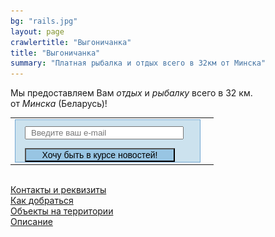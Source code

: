 ```yaml
---
bg: "rails.jpg"
layout: page 
crawlertitle: "Выгоничанка"
title: "Выгоничанка"
summary: "Платная рыбалка и отдых всего в 32км от Минска"
---
```


<p>Мы предоставляем Вам&nbsp;<i>отдых</i>&nbsp;и&nbsp;<i>рыбалку</i>&nbsp;всего в 32 км. от&nbsp;<i>Минска</i>&nbsp;(Беларусь)!</p>
<table>
<tbody>
<tr>
<td>
<div id="mc_embed_signup" style="background-color: #cce2ee; border: 1px solid #72a7d2; padding-top: 10px; padding-left: 15px; text-align: left; width: 280px;"><form id="mc-embedded-subscribe-form" class="validate" action="//rybalkatut.us12.list-manage.com/subscribe/post?u=8df00ee46128c6aa56db79f3a&amp;id=5f97ada3ca" method="post" name="mc-embedded-subscribe-form" novalidate="" target="_blank">
<div id="mc_embed_signup_scroll">
<div class="mc-field-group" style="display: flex;"><!--	<label for="mce-EMAIL">Email Address </label> --><br><input id="mce-EMAIL" class="required email" style="width: 240px; padding-left: 8px;" name="EMAIL" type="email" value="" placeholder="Введите ваш e-mail"></div>
<div id="mce-responses" class="clear">
<div id="mce-error-response" class="response" style="display: none;">&nbsp;</div>
<div id="mce-success-response" class="response" style="display: none;">&nbsp;</div>
</div>
<p><!-- real people should not fill this in and expect good things - do not remove this or risk form bot signups--></p>
<div style="position: absolute; left: -5000px;" aria-hidden="true"><input tabindex="-1" name="b_8df00ee46128c6aa56db79f3a_5f97ada3ca" type="text" value=""></div>
<div class="clear"><input id="mc-embedded-subscribe" class="button" style="background-color: #98c5e3; width: 240px; font-size: 1em; cursor: pointer;" name="subscribe" type="submit" value="Хочу быть в курсе новостей!"></div>
</div>
</form></div>
</td>
<td><!-- add an iiiiiiiimage heeeeeeeeeeere --></td>
</tr>
</tbody>
</table>
<p><!-- Старая форма подписки feedburner



<form style="border:1px solid #72a7d2; padding:5px; text-align:left; width: 460px" action="http://feedburner.google.com/fb/a/mailverify" method="post" target="popupwindow" onsubmit="window.open('http://feedburner.google.com/fb/a/mailverify?uri=rybalkatut/zuro', 'popupwindow', 'scrollbars=yes,width=550, height=640');return true"> <input type="text" style="font-size: 1.1em; width:200px" placeholder=" Ваша электронная почта" name="email"/> &nbsp; <input type="hidden" value="rybalkatut/zuro" name="uri"/><input type="hidden" name="loc" value="ru_RU"/><input type="submit" style="background-color:#98c5e3; font-size: 0.98em; cursor: pointer" value="&nbsp;Хочу быть в курсе новостей!&nbsp;" /></form>


--></p>
<p><b><span style="color: green;">Содержание страницы:</span></b> <span style="color: green; font-size: 0.9em;">(нажмите, чтобы прокрутить к нужному блоку)</span></p>
<div style="margin-left: 20px; margin-top: -10px;"><!--<a href="#contacts">Наши контакты</a>--><br><a href="#requisites">Контакты и реквизиты</a><br><a href="#route">Как добраться</a><br><a href="#plan">Объекты на территории</a><br><a href="#textabout">Описание</a></div>
<p>&nbsp;</p>
<p><!--<b>


<div id="contacts" style="color: green;">Наши контакты:</div>


</b>
+375 (29) 771-88-29 (МТС)
+375 (29) 626-84-26 (Velcom)
(8-0177) 232-616 (городской)
Возможно <a href="http://rybalkatut.by/booking/">бронирование</a> мест!

E-mail: <a href="mailto:zois_52@mail.ru">zois_52@mail.ru</a>
Skype: <a href="skype:zois_family?call">zois_family</a>
--></p>
<p>&nbsp;</p>
<p>&nbsp;</p>
<div id="requisites" style="color: green;">Наши контакты и реквизиты:</div>
<p>&nbsp;</p>
<table border="1">
<thead>
<tr>
<td><span style="color: green;">По организации отдыха:</span></td>
<td><span style="color: green;">По рыбалке:</span></td>
</tr>
</thead>
<tbody>
<tr>
<td width="360px"><strong><span style="font-family: Georgia;">Фермерское хозяйство «Выгоничанка»</span></strong><br>Минская обл., Воложинский р-н,<br>Раковский с/с, д. Выгоничи<br>р\с BY89AKBB30120605551526000000<br>ЦБУ № 605 ф-ла № 500 МУ ОАО «АСБ Беларусбанк»<br>БИК AKBBBY21500<br>УНП 691359206<br><b>Глава ФХ <span style="font-family: Georgia;">«Выгоничанка»</span> Зинченко Татьяна Владимировна</b><br>velcom: +375 29 324-02-81<br>MTC: +375 29 874-24-08</td>
<td><strong><span style="font-family: Georgia;">ИП Зинченко Сергей Иванович</span></strong><br>Минская область, Воложинский р-н<br>а/г Раков, ул. Бестужева 22Б<br>УНП 191398312<br>Свидетельство о регистрации № 0560613<br>Выдано 27 апреля 2015г. Воложинским райисполкомом<br>life:) +375 29 626-84-26<br>MTC: +375 29 771-88-29<br>Стационарный телефон:&nbsp;8-0177-263-216</td>
</tr>
</tbody>
</table>
<p>&nbsp;</p>
<p><!--


<p style="text-align: left;"><b><span style="color: green;">Корпоративы:</span></b></p>


<b>По вопросам организации корпоративных мероприятий</b> обращаться по телефону:
<b>(+375 44) 7-105-106</b><i>— Светлана, менеджер компании развлечений «АКАДЕМИЯ ИГРЫ».</i>
&nbsp;
По предварительной договорённости возможны дополнительные услуги: лошади, тент, звук, кейтеринг и многое другое. Разработаны специальные развлекательные программы.

&nbsp;
бывший БОКОВОЙ ВИДЖЕТ:
(+375 44) 7-105-106 (Vel.)

<i>– Светлана, менеджер компании развлечений «АКАДЕМИЯ ИГРЫ»</i>


--></p>
<p>&nbsp;</p>
<div id="route" style="color: green;">Как добраться:</div>
<p>Мы на карте&nbsp;<a href="https://www.google.de/maps/place/%D0%92%D1%8B%D0%B3%D0%BE%D0%BD%D0%B8%D1%87%D0%B0%D0%BD%D0%BA%D0%B0/@53.9625746,27.0313452,14z/data=!4m2!3m1!1s0x0000000000000000:0x8d177825c0207ae4?hl=en" target="blank">Google Maps</a>;<br><b>Маршрут</b> на <a href="https://yandex.ru/maps/?ll=27.032001%2C53.965287&amp;z=14&amp;rl=27.40813248%2C53.91160729~-0.00583649%2C-0.00060811~-0.01270294%2C-0.00162166~-0.02197266%2C-0.00243262~-0.00720978%2C0.00101361~-0.03089905%2C0.00810797~-0.01510620%2C0.00222941~-0.00995636%2C0.00060800~-0.01373291%2C-0.00162136~-0.02883911%2C-0.00364828~-0.00892639%2C-0.00121617~-0.01132965%2C0.00060809~-0.01338959%2C0.00202689~-0.04257202%2C0.00587743~-0.02059937%2C0.00405292~-0.02334595%2C0.00891503~-0.02128601%2C0.01235630~-0.01064301%2C0.01134025~-0.01785278%2C0.00627631~-0.00952721%2C0.00551629~0.00016377%2C0.00134960~0.00180998%2C-0.00010742~0.00034332%2C-0.00101208~-0.00377655%2C-0.00192302~-0.00562191%2C-0.00056934~-0.00079393%2C0.00031629~-0.00139475%2C-0.00130316~-0.00656605%2C0.00077177~-0.00326157%2C0.00016447~-0.00433445%2C-0.00044282~-0.00403404%2C0.00086033~-0.00326157%2C0.00065789~-0.00197411%2C0.00055667~-0.00283241%2C-0.00217610~-0.00197411%2C0.00040486~-0.00180244%2C0.00015182~-0.00532150%2C-0.00055669~-0.00861229%2C0.00042147~-0.00746727%2C-0.00005061~-0.00660896%2C-0.00075912~-0.01253128%2C-0.00151829~-0.00120163%2C-0.00012653~-0.00028911%2C-0.00140434~0.00021458%2C-0.00053143~0.00094414%2C-0.00015184~0.00111580%2C-0.00027837~0.00042915%2C-0.00078452~0.00004292%2C-0.00045553&amp;l=pmap" target="_blank" rel="noopener">Яндекс.Карте</a>;<br>GPS-координаты: 53.960924, 27.004050</p>
<p><b>Общественным транспортом: </b><br>- Прямой автобус «Минск–Выгоничи» со ст.м. «Каменная Горка» (ежедневно <i>из Минска:</i> 7.03; 14.43; 17.03; 20.03 // обратно <i>из Выгонич:</i> 6.15; 8.57; 15.30; 17.52);<br>- <a href="http://www.marshrutka.lpy.by/e/245-minsk-rakov" target="_blank" rel="noopener">Расписание маршрутки 1500ТК</a> «Минск–Раков» с ул. Кирова (возле ж/д вокзала в Минске) до Ракова (на ст.м. «Каменная горка» прибывает через 15-20мин после отправления с ул.Кирова);<br>- Любой пригородный/междугородный автобус , следующий через <strong>Выгоничи </strong>(или Раков, что в 3 километрах). Советуем искать расписание в двух источниках: и на сайте <a href="http://www.minsktrans.by/ru/routes/prigorodnye-i-mezhdugorodnye-marshruty.html" target="_blank" rel="noopener">КУП «Минсктранс»</a>, и в <a href="http://ticketbus.by/" target="_blank" rel="noopener">системе продажи билетов</a>. Также можно уточинть в кассах и справочной «Минсктранса».</p>
<p><img class="alignnone size-full wp-image-6" src="/images/path.png" alt="Выгоничанка схема проезда на рыбалку" width="640" height="489"></p>
<p>&nbsp;</p>
<div id="plan" style="color: green;">Объекты на территории:</div>
<p>&nbsp;</p>
<p><img class="alwaysThinglink" style="max-width: 100%;" src="//cdn.thinglink.me/api/image/737097281739685888/1024/10/scaletowidth#tl-737097281739685888;1043138249'"><script async="" charset="utf-8" src="//cdn.thinglink.me/jse/embed.js"></script></p>
<p>&nbsp;</p>
<div id="textabout">
<p>Наша база отдыха располагается на озере на окраине д. <i>Выгоничи</i>, что в 3км от небезызвестного местечка <i>Раков</i>.</p>
<p>Озеро площадью 2,5га, примечательно наличием острова, дамбы, является проточным, также частично питается водой из подземных ключей. О чистоте воды в озере свидетельствуют и представители его фауны - раки и мидии.</p>
<p>Береговая территория обустроена для отдыха: установлены беседки с мангалами, а одна из них располагается на живописном острове, к которому подведён паром. Достроена и готова к принятию гостей <b>большая отапливаемая беседка-домик</b> – <a href="http://rybalkatut.by/booking/" target="blank">бронируйте</a> её на выходные и праздники! А также <a href="http://rybalkatut.by/gallery/arbors-and-facilities/vip-besedka-domik/" target="blank">смотрите её фото</a> в нашей галерее.</p>
<p>Возможно также проживание в номерах базы «<a title="Спортивно-оздоровительная база «Галактика»" href="http://galakt.by/" target="_blank" rel="noopener">Галактика</a>», расположенной в 1,5 км, среди соснового леса. Номера-люкс и недорогие спальные места.</p>
</div>
